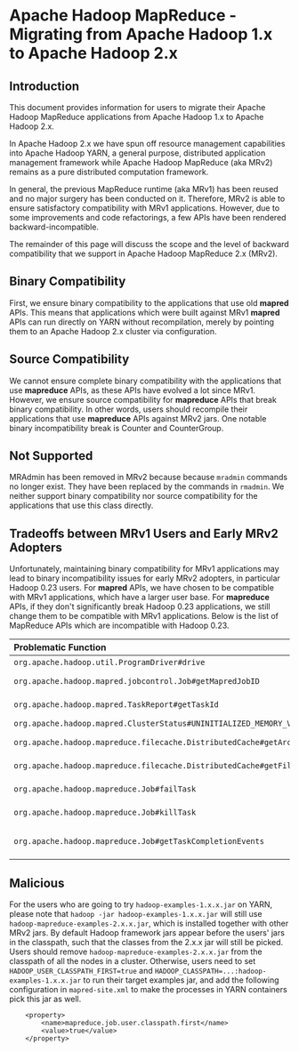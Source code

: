 <!---
  Licensed under the Apache License, Version 2.0 (the "License");
  you may not use this file except in compliance with the License.
  You may obtain a copy of the License at

   http://www.apache.org/licenses/LICENSE-2.0

  Unless required by applicable law or agreed to in writing, software
  distributed under the License is distributed on an "AS IS" BASIS,
  WITHOUT WARRANTIES OR CONDITIONS OF ANY KIND, either express or implied.
  See the License for the specific language governing permissions and
  limitations under the License. See accompanying LICENSE file.
-->

Apache Hadoop MapReduce - Migrating from Apache Hadoop 1.x to Apache Hadoop 2.x
===============================================================================

<!-- MACRO{toc|fromDepth=0|toDepth=3} -->

Introduction
------------

This document provides information for users to migrate their Apache Hadoop MapReduce applications from Apache Hadoop 1.x to Apache Hadoop 2.x.

In Apache Hadoop 2.x we have spun off resource management capabilities into Apache Hadoop YARN, a general purpose, distributed application management framework while Apache Hadoop MapReduce (aka MRv2) remains as a pure distributed computation framework.

In general, the previous MapReduce runtime (aka MRv1) has been reused and no major surgery has been conducted on it. Therefore, MRv2 is able to ensure satisfactory compatibility with MRv1 applications. However, due to some improvements and code refactorings, a few APIs have been rendered backward-incompatible.

The remainder of this page will discuss the scope and the level of backward compatibility that we support in Apache Hadoop MapReduce 2.x (MRv2).

Binary Compatibility
--------------------

First, we ensure binary compatibility to the applications that use old **mapred** APIs. This means that applications which were built against MRv1 **mapred** APIs can run directly on YARN without recompilation, merely by pointing them to an Apache Hadoop 2.x cluster via configuration.

Source Compatibility
--------------------

We cannot ensure complete binary compatibility with the applications that use **mapreduce** APIs, as these APIs have evolved a lot since MRv1. However, we ensure source compatibility for **mapreduce** APIs that break binary compatibility. In other words, users should recompile their applications that use **mapreduce** APIs against MRv2 jars. One notable binary incompatibility break is Counter and CounterGroup.

Not Supported
-------------

MRAdmin has been removed in MRv2 because because `mradmin` commands no longer exist. They have been replaced by the commands in `rmadmin`. We neither support binary compatibility nor source compatibility for the applications that use this class directly.

Tradeoffs between MRv1 Users and Early MRv2 Adopters
----------------------------------------------------

Unfortunately, maintaining binary compatibility for MRv1 applications may lead to binary incompatibility issues for early MRv2 adopters, in particular Hadoop 0.23 users. For **mapred** APIs, we have chosen to be compatible with MRv1 applications, which have a larger user base. For **mapreduce** APIs, if they don't significantly break Hadoop 0.23 applications, we still change them to be compatible with MRv1 applications. Below is the list of MapReduce APIs which are incompatible with Hadoop 0.23.

| **Problematic Function** | **Incompatibility Issue** |
|:---- |:---- |
| `org.apache.hadoop.util.ProgramDriver#drive` | Return type changes from `void` to `int` |
| `org.apache.hadoop.mapred.jobcontrol.Job#getMapredJobID` | Return type changes from `String` to `JobID` |
| `org.apache.hadoop.mapred.TaskReport#getTaskId` | Return type changes from `String` to `TaskID` |
| `org.apache.hadoop.mapred.ClusterStatus#UNINITIALIZED_MEMORY_VALUE` | Data type changes from `long` to `int` |
| `org.apache.hadoop.mapreduce.filecache.DistributedCache#getArchiveTimestamps` | Return type changes from `long[]` to `String[]` |
| `org.apache.hadoop.mapreduce.filecache.DistributedCache#getFileTimestamps` | Return type changes from `long[]` to `String[]` |
| `org.apache.hadoop.mapreduce.Job#failTask` | Return type changes from `void` to `boolean` |
| `org.apache.hadoop.mapreduce.Job#killTask` | Return type changes from `void` to `boolean` |
| `org.apache.hadoop.mapreduce.Job#getTaskCompletionEvents` | Return type changes from `o.a.h.mapred.TaskCompletionEvent[]` to `o.a.h.mapreduce.TaskCompletionEvent[]` |

Malicious
---------

For the users who are going to try `hadoop-examples-1.x.x.jar` on YARN, please note that `hadoop -jar hadoop-examples-1.x.x.jar` will still use `hadoop-mapreduce-examples-2.x.x.jar`, which is installed together with other MRv2 jars. By default Hadoop framework jars appear before the users' jars in the classpath, such that the classes from the 2.x.x jar will still be picked. Users should remove `hadoop-mapreduce-examples-2.x.x.jar` from the classpath of all the nodes in a cluster. Otherwise, users need to set `HADOOP_USER_CLASSPATH_FIRST=true` and `HADOOP_CLASSPATH=...:hadoop-examples-1.x.x.jar` to run their target examples jar, and add the following configuration in `mapred-site.xml` to make the processes in YARN containers pick this jar as well.

        <property>
            <name>mapreduce.job.user.classpath.first</name>
            <value>true</value>
        </property>
